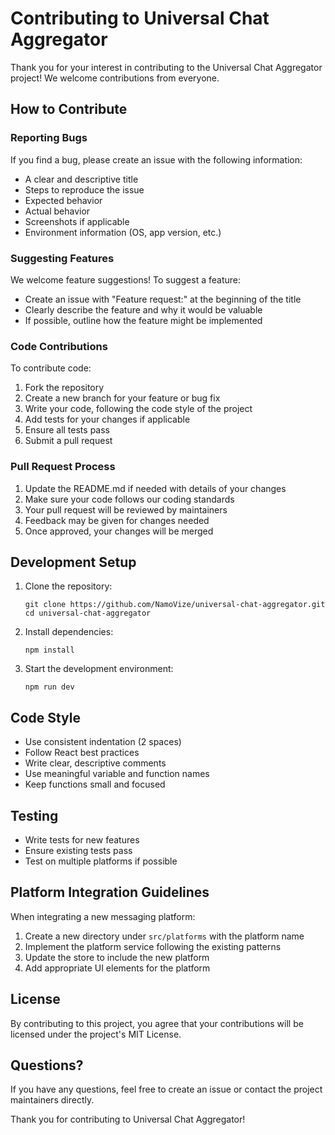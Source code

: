 # Contributing to Universal Chat Aggregator

Thank you for your interest in contributing to the Universal Chat Aggregator project! We welcome contributions from everyone.

## How to Contribute

### Reporting Bugs

If you find a bug, please create an issue with the following information:

- A clear and descriptive title
- Steps to reproduce the issue
- Expected behavior
- Actual behavior
- Screenshots if applicable
- Environment information (OS, app version, etc.)

### Suggesting Features

We welcome feature suggestions! To suggest a feature:

- Create an issue with "Feature request:" at the beginning of the title
- Clearly describe the feature and why it would be valuable
- If possible, outline how the feature might be implemented

### Code Contributions

To contribute code:

1. Fork the repository
2. Create a new branch for your feature or bug fix
3. Write your code, following the code style of the project
4. Add tests for your changes if applicable
5. Ensure all tests pass
6. Submit a pull request

### Pull Request Process

1. Update the README.md if needed with details of your changes
2. Make sure your code follows our coding standards
3. Your pull request will be reviewed by maintainers
4. Feedback may be given for changes needed
5. Once approved, your changes will be merged

## Development Setup

1. Clone the repository:
   ```
   git clone https://github.com/NamoVize/universal-chat-aggregator.git
   cd universal-chat-aggregator
   ```

2. Install dependencies:
   ```
   npm install
   ```

3. Start the development environment:
   ```
   npm run dev
   ```

## Code Style

- Use consistent indentation (2 spaces)
- Follow React best practices
- Write clear, descriptive comments
- Use meaningful variable and function names
- Keep functions small and focused

## Testing

- Write tests for new features
- Ensure existing tests pass
- Test on multiple platforms if possible

## Platform Integration Guidelines

When integrating a new messaging platform:

1. Create a new directory under `src/platforms` with the platform name
2. Implement the platform service following the existing patterns
3. Update the store to include the new platform
4. Add appropriate UI elements for the platform

## License

By contributing to this project, you agree that your contributions will be licensed under the project's MIT License.

## Questions?

If you have any questions, feel free to create an issue or contact the project maintainers directly.

Thank you for contributing to Universal Chat Aggregator!
